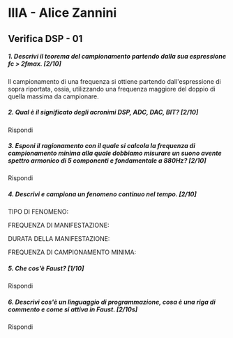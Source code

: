 # IIIA - Alice Zannini

## Verifica DSP - 01

##### 1. Descrivi il teorema del campionamento partendo dalla sua espressione _fc > 2fmax_. [2/10]

Il campionamento di una frequenza si ottiene partendo dall'espressione di sopra riportata, ossia, utilizzando una frequenza maggiore del doppio di quella massima da campionare. 

##### 2. Qual è il significato degli acronimi _DSP_, _ADC_, _DAC_, _BIT_? [2/10]

Rispondi

##### 3. Esponi il ragionamento con il quale si calcola la frequenza di campionamento minima alla quale dobbiamo misurare un suono avente spettro armonico di 5 componenti e fondamentale a _880Hz_? [2/10]

Rispondi

##### 4. Descrivi e campiona un fenomeno continuo nel tempo. [2/10]

TIPO DI FENOMENO:

FREQUENZA DI MANIFESTAZIONE:

DURATA DELLA MANIFESTAZIONE:

FREQUENZA DI CAMPIONAMENTO MINIMA:

##### 5. Che cos'è _Faust_? [1/10]

Rispondi

##### 6. Descrivi cos'è un linguaggio di programmazione, cosa è una riga di commento e come si attiva in _Faust_. [2/10s]

Rispondi
